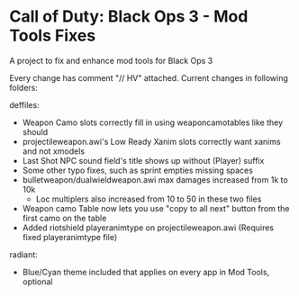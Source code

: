 # Call of Duty: Black Ops 3 - Mod Tools Fixes
A project to fix and enhance mod tools for Black Ops 3

Every change has comment "// HV" attached. Current changes in following folders:

deffiles:
- Weapon Camo slots correctly fill in using weaponcamotables like they should
- projectileweapon.awi's Low Ready Xanim slots correctly want xanims and not xmodels
- Last Shot NPC sound field's title shows up without (Player) suffix
- Some other typo fixes, such as sprint empties missing spaces
- bulletweapon/dualwieldweapon.awi max damages increased from 1k to 10k
	- Loc multiplers also increased from 10 to 50 in these two files
- Weapon camo Table now lets you use "copy to all next" button from the first camo on the table
- Added riotshield playeranimtype on projectileweapon.awi (Requires fixed playeranimtype file)

radiant:
- Blue/Cyan theme included that applies on every app in Mod Tools, optional

